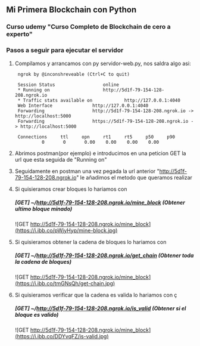 ## Mi Primera Blockchain con Python
### Curso udemy "Curso Completo de Blockchain de cero a experto"
### Pasos a seguir para ejecutar el servidor
1. Compilamos y arrancamos con py servidor-web.py, nos saldra algo asi:

		ngrok by @inconshreveable (Ctrl+C to quit)

		Session Status 					online  
		* Running on 					http://5d1f-79-154-128-208.ngrok.io    
		* Traffic stats available on 			http://127.0.0.1:4040
		Web Interface  				http://127.0.0.1:4040 
		Forwarding     				http://5d1f-79-154-128-208.ngrok.io -> http://localhost:5000
		Forwarding     				https://5d1f-79-154-128-208.ngrok.io -> http://localhost:5000

	    Connections     ttl     opn     rt1     rt5     p50     p90
			   	 0       0       0.00    0.00    0.00    0.00 
	
2. Abrimos postman(por ejemplo) e introducimos en una peticion GET la url que esta seguida de "Running on"
3. Seguidamente en postman una vez pegada la url anterior "http://5d1f-79-154-128-208.ngrok.io" le añadimos el metodo que queramos realizar
4. Si quisieramos crear bloques lo hariamos con
	##### **[GET]** ~/http://5d1f-79-154-128-208.ngrok.io/mine_block (Obtener ultimo bloque minado)
	![GET http://5d1f-79-154-128-208.ngrok.io/mine_block](https://i.ibb.co/pWjyHyp/mine-block.jpg)
5. Si quisieramos obtener la cadena de bloques lo hariamos con
	##### **[GET]** ~/http://5d1f-79-154-128-208.ngrok.io/get_chain (Obtener toda la cadena de bloques)
	![GET http://5d1f-79-154-128-208.ngrok.io/mine_block](https://i.ibb.co/tmGNsQh/get-chain.jpg)
6. Si quisieramos verificar que la cadena es valida lo hariamos con ç
	##### **[GET]** ~/http://5d1f-79-154-128-208.ngrok.io/is_valid (Obtener si el bloque es valido)
	![GET http://5d1f-79-154-128-208.ngrok.io/mine_block](https://i.ibb.co/DDYvqFZ/is-valid.jpg)